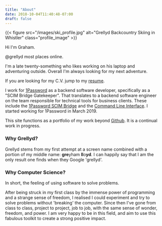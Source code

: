 ```yaml
---
title: "About"
date: 2018-10-04T11:40:48-07:00
draft: false
---
```

{{< figure src="/images/ski_profile.jpg" alt="Grellyd Backcountry Skiing in Whistler" class="profile_image" >}}

Hi I'm Graham. 

@grellyd most places online.

I'm a late twenty-something who likes working on his laptop and adventuring outside. Overall I'm always looking for my next adventure.

If you are looking for my C.V. jump to my [resume](/resume). 

I work for [1Password](https://1password.com/) as a backend software developer, specifically as a "SCIM Bridge Gatekeeper". That translates to a backend software engineer on the team responsible for technical tools for business clients. These include the [1Password SCIM Bridge](https://support.1password.com/scim/) and the [Command Line Interface](https://support.1password.com/command-line-getting-started/). I started working for 1Password in March 2019.

This site functions as a portfolio of my work beyond [Github](https://github.com/grellyd). It is a continual work in progress.

### Why Grellyd?

Grellyd stems from my first attempt at a screen name combined with a portion of my middle name: **gre**yham **ll**o**yd**. I can happily say that I am the only result one finds when they Google 'grellyd'.

### Why Computer Science?

In short, the feeling of using software to solve problems.

After being struck in my first class by the immense power of programming and a strange sense of freedom, I realised I could experiment and try to solve problems without 'breaking' the computer. Since then I've gone from class to class, project to project, job to job, with the same sense of wonder, freedom, and power. I am very happy to be in this field, and aim to use this fabulous toolkit to create a strong positive impact.
